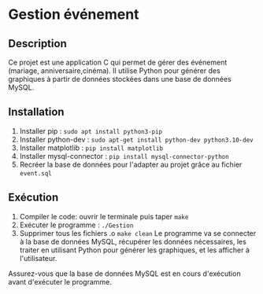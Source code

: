 # Gestion événement 

## Description

Ce projet est une application C qui permet de gérer des événement (mariage, anniversaire,cinéma). Il utilise Python pour générer des graphiques à partir de données stockées dans une base de données MySQL.

## Installation

1. Installer pip : `sudo apt install python3-pip`
2. Installer python-dev : `sudo apt-get install python-dev python3.10-dev`
3. Installer matplotlib : `pip install matplotlib`
4. Installer mysql-connector : `pip install mysql-connector-python`
5. Recréer la base de données pour l'adapter au projet grâce au fichier `event.sql`

## Exécution

1. Compiler le code: ouvrir le terminale puis taper `make`
2. Exécuter le programme : `./Gestion`
3. Supprimer tous les fichiers .o `make clean`
Le programme va se connecter à la base de données MySQL, récupérer les données nécessaires, les traiter en utilisant Python pour générer les graphiques, et les afficher à l'utilisateur.

Assurez-vous que la base de données MySQL est en cours d'exécution avant d'exécuter le programme.
